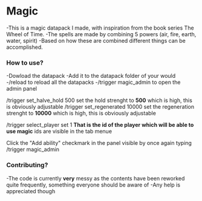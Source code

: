 # Magic
-This is a magic datapack I made, with inspiration from the book series The Wheel of Time.
-The spells are made by combining 5 powers (air, fire, earth, water, spirit)
-Based on how these are combined different things can be accomplished.

### How to use?
-Dowload the datapack
-Add it to the datapack folder of your would
-/reload to reload all the datapacks
-/trigger magic_admin to open the admin panel

/trigger set_halve_hold 500 set the hold strenght to **500** which is high, this is obviously adjustable
/trigger set_regenerated 10000 set the regeneration strenght to **10000** which is high, this is obviously adjustable

/trigger select_player set 1 **That is the id of the player which will be able to use magic** ids are visible in the tab menue

Click the "Add ability" checkmark in the panel visible by once again typing /trigger magic_admin


### Contributing?
-The code is currently **very** messy as the contents have been reworked quite frequently, something everyone should be aware of
-Any help is appreciated though
